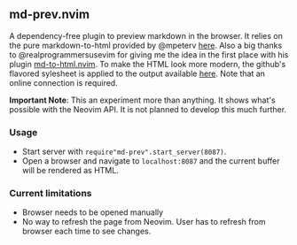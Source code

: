 ## md-prev.nvim

A dependency-free plugin to preview markdown in the browser. It relies on the pure markdown-to-html provided by @mpeterv  [here](https://github.com/mpeterv/markdown). Also a big thanks to @realprogrammersusevim for giving me the idea in the first place with his plugin [md-to-html.nvim](https://github.com/realprogrammersusevim/md-to-html.nvim). To make the HTML look more modern, the github's flavored sylesheet is applied to the output available [here](https://github.com/sindresorhus/github-markdown-css). Note that an online connection is required.

**Important Note**: This an experiment more than anything. It shows what's possible with the Neovim API. It is not planned to develop this much further.

### Usage

* Start server with `require"md-prev".start_server(8087)`.
* Open a browser and navigate to `localhost:8087` and the current buffer will be rendered as HTML.

### Current limitations

* Browser needs to be opened manually
* No way to refresh the page from Neovim. User has to refresh from browser each time to see changes.
